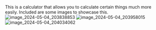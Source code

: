 This is a calculator that allows you to calculate certain things much more easily. Included are some images to showcase this.
![image_2024-05-04_203838853](https://github.com/Penrosian/MinCalc/assets/106357770/e69b794f-1a73-4eb8-b46a-a30f8a287790)
![image_2024-05-04_203958015](https://github.com/Penrosian/MinCalc/assets/106357770/c8fee244-7a9a-4913-a5db-d4fa883cb760)
![image_2024-05-04_204034062](https://github.com/Penrosian/MinCalc/assets/106357770/06696485-3547-4d75-8c53-038d1e499aa6)
